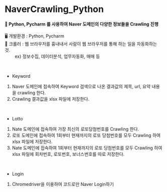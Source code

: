 # NaverCrawling_Python

#### 📢 Python, Pycharm 를 사용하여 Naver 도메인의 다양한 정보들을 Crawling 진행  
🖥️ 개발환경 : Python, Pycharm  
📜 크롤러 : 웹 브라우저를 흉내내서 사람이 웹 브라우저를 통해 하는 일을 자동화하는 것.  
&emsp;&emsp; ex) 정보수집, 데이터분석, 업무자동화, 매매 등

<br>

* Keyword
1. Naver 도메인에 접속하여 Keyword 검색으로 나온 결과값의 제목, url, 요약 내용을 crawling 한다.
2. Crawling 결과값을 xlsx 파일에 저장한다.

<br>

* Lotto
1. Nate 도메인에 접속하여 가장 최신의 로또당첨번호를 Crawling 한다.
2. 로또 도메인에 접속하여 1회부터 현재까지의 로또 당첨번호를 모두 Crawling 하여 xlsx 파일에 저장한다.
3. Nate 도메인에 접속하여 1회부터 현재까지의 로또 당첨번호를 모두 Crawling 하여 xlsx 파일에 회차번호, 로또번호, 보너스번호를 따로 저장한다.

<br>

* Login
1. Chromedriver을 이용하여 코드로만 Naver Login하기


   
